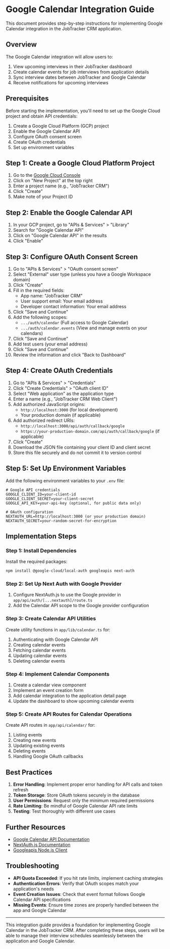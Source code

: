 # Google Calendar Integration Guide

This document provides step-by-step instructions for implementing Google Calendar integration in the JobTracker CRM application.

## Overview

The Google Calendar integration will allow users to:

1. View upcoming interviews in their JobTracker dashboard
2. Create calendar events for job interviews from application details
3. Sync interview dates between JobTracker and Google Calendar
4. Receive notifications for upcoming interviews

## Prerequisites

Before starting the implementation, you'll need to set up the Google Cloud project and obtain API credentials:

1. Create a Google Cloud Platform (GCP) project
2. Enable the Google Calendar API
3. Configure OAuth consent screen
4. Create OAuth credentials
5. Set up environment variables

## Step 1: Create a Google Cloud Platform Project

1. Go to the [Google Cloud Console](https://console.cloud.google.com/)
2. Click on "New Project" at the top right
3. Enter a project name (e.g., "JobTracker CRM")
4. Click "Create"
5. Make note of your Project ID

## Step 2: Enable the Google Calendar API

1. In your GCP project, go to "APIs & Services" > "Library"
2. Search for "Google Calendar API"
3. Click on "Google Calendar API" in the results
4. Click "Enable"

## Step 3: Configure OAuth Consent Screen

1. Go to "APIs & Services" > "OAuth consent screen"
2. Select "External" user type (unless you have a Google Workspace domain)
3. Click "Create"
4. Fill in the required fields:
   - App name: "JobTracker CRM"
   - User support email: Your email address
   - Developer contact information: Your email address
5. Click "Save and Continue"
6. Add the following scopes:
   - `.../auth/calendar` (Full access to Google Calendar)
   - `.../auth/calendar.events` (View and manage events on your calendars)
7. Click "Save and Continue"
8. Add test users (your email address)
9. Click "Save and Continue"
10. Review the information and click "Back to Dashboard"

## Step 4: Create OAuth Credentials

1. Go to "APIs & Services" > "Credentials"
2. Click "Create Credentials" > "OAuth client ID"
3. Select "Web application" as the application type
4. Enter a name (e.g., "JobTracker CRM Web Client")
5. Add authorized JavaScript origins:
   - `http://localhost:3000` (for local development)
   - Your production domain (if applicable)
6. Add authorized redirect URIs:
   - `http://localhost:3000/api/auth/callback/google`
   - `https://your-production-domain.com/api/auth/callback/google` (if applicable)
7. Click "Create"
8. Download the JSON file containing your client ID and client secret
9. Store this file securely and do not commit it to version control

## Step 5: Set Up Environment Variables

Add the following environment variables to your `.env` file:

```
# Google API credentials
GOOGLE_CLIENT_ID=your-client-id
GOOGLE_CLIENT_SECRET=your-client-secret
GOOGLE_API_KEY=your-api-key (optional, for public data only)

# OAuth configuration
NEXTAUTH_URL=http://localhost:3000 (or your production domain)
NEXTAUTH_SECRET=your-random-secret-for-encryption
```

## Implementation Steps

### Step 1: Install Dependencies

Install the required packages:

```bash
npm install @google-cloud/local-auth googleapis next-auth
```

### Step 2: Set Up Next Auth with Google Provider

1. Configure NextAuth.js to use the Google provider in `app/api/auth/[...nextauth]/route.ts`
2. Add the Calendar API scope to the Google provider configuration

### Step 3: Create Calendar API Utilities

Create utility functions in `app/lib/calendar.ts` for:

1. Authenticating with Google Calendar API
2. Creating calendar events
3. Fetching calendar events
4. Updating calendar events
5. Deleting calendar events

### Step 4: Implement Calendar Components

1. Create a calendar view component
2. Implement an event creation form
3. Add calendar integration to the application detail page
4. Update the dashboard to show upcoming calendar events

### Step 5: Create API Routes for Calendar Operations

Create API routes in `app/api/calendar/` for:

1. Listing events
2. Creating new events
3. Updating existing events
4. Deleting events
5. Handling Google OAuth callbacks

## Best Practices

1. **Error Handling**: Implement proper error handling for API calls and token refresh
2. **Token Storage**: Store OAuth tokens securely in the database
3. **User Permissions**: Request only the minimum required permissions
4. **Rate Limiting**: Be mindful of Google Calendar API rate limits
5. **Testing**: Test thoroughly with different use cases

## Further Resources

- [Google Calendar API Documentation](https://developers.google.com/calendar/api/guides/overview)
- [NextAuth.js Documentation](https://next-auth.js.org/providers/google)
- [Googleapis Node.js Client](https://github.com/googleapis/google-api-nodejs-client)

## Troubleshooting

- **API Quota Exceeded**: If you hit rate limits, implement caching strategies
- **Authentication Errors**: Verify that OAuth scopes match your application's needs
- **Event Creation Issues**: Check that event format follows Google Calendar API specifications
- **Missing Events**: Ensure time zones are properly handled between the app and Google Calendar

---

This integration guide provides a foundation for implementing Google Calendar in the JobTracker CRM. After completing these steps, users will be able to manage their interview schedules seamlessly between the application and Google Calendar. 